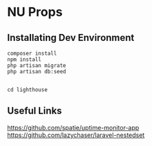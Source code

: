 # NU Props 

## Installating Dev Environment

```
composer install
npm install
php artisan migrate
php artisan db:seed


cd lighthouse
```


## Useful Links
https://github.com/spatie/uptime-monitor-app
https://github.com/lazychaser/laravel-nestedset